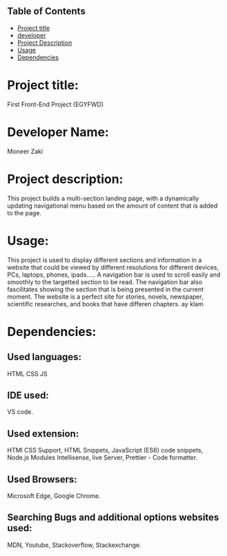 ## Table of Contents
<ul>
    <li><a href="#protitle">Project title</a></li>
    <li><a href="#devname">developer</a></li>
    <li><a href="#prodesc"> Project Description</a></li>
    <li><a href="#usage"> Usage </a></li>
    <li><a href="#dependencies"> Dependencies </a></li>
</ul>


<a id='protitle'></a>

# Project title: 
First Front-End Project (EGYFWD)



<a id='devname'></a>

# Developer Name: 
Moneer Zaki



<a id='prodesc'></a>

# Project description: 
This project builds a multi-section landing page, with a dynamically updating navigational menu based on the amount of content that is added to the page.

<a id='usage'></a>

# Usage: 
This project is used to display different sections and information in a website that could be viewed by different resolutions for different devices, PCs, laptops, phones, ipads..... A navigation bar is used to scroll easily and smoothly to the targetted section to be read. The navigation bar also fascilitates showing the section that is being presented in the current moment. The website is a perfect site for stories, novels, newspaper, scientific researches, and books that have differen chapters. 
ay klam 

<a id=''></a>

# Dependencies: 
## Used languages: 
HTML
CSS
JS

## IDE used: 
VS code. 

## Used extension: 
HTMl CSS Support, HTML Snippets, JavaScript (ES6) code snippets, Node.js Modules Intellisense, live Server, Prettier - Code formatter.

## Used Browsers: 
Microsoft Edge, Google Chrome. 
    
## Searching Bugs and additional options websites used: 
MDN, Youtube, Stackoverflow, Stackexchange.
    
